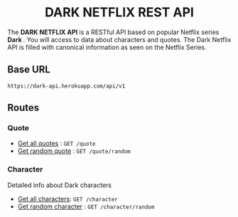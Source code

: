 <h1 align="center">DARK NETFLIX REST API</h1>

The <strong> DARK NETFLIX API</strong> is a RESTful API based  on popular Netflix series <strong> Dark </strong>.
You will access to data about characters and quotes. The Dark Netflix API is filled with canonical information as seen on the Netflix Series.

## Base URL

`https://dark-api.herokuapp.com/api/v1`

## Routes

### Quote 
* [Get all quotes](docs/v1/quote/all.md) : `GET /quote`
* [Get random quote](docs/v1/quote/random.md) : `GET /quote/random`

### Character
Detailed info about Dark characters
* [Get all characters](docs/v1/character/all.md): `GET /character`
* [Get random character](docs/v1/character/random.md) : `GET /character/random`
